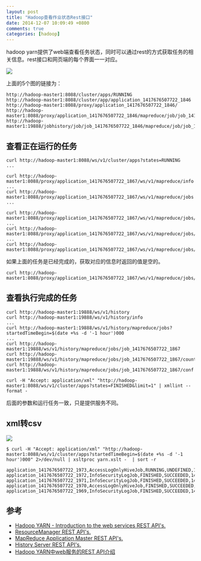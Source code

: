 ```yaml
---
layout: post
title: "Hadoop查看作业状态Rest接口"
date: 2014-12-07 10:09:49 +0800
comments: true
categories: [hadoop]
---
```


hadoop yarn提供了web端查看任务状态，同时可以通过rest的方式获取任务的相关信息。rest接口和网页端的每个界面一一对应。

![](http://file.bmob.cn/M00/D7/C0/oYYBAFSDxeaARA6AAAenwsLMShM027.png)

上面的5个图的链接为：

```
http://hadoop-master1:8088/cluster/apps/RUNNING
http://hadoop-master1:8088/cluster/app/application_1417676507722_1846
http://hadoop-master1:8088/proxy/application_1417676507722_1846/
http://hadoop-master1:8088/proxy/application_1417676507722_1846/mapreduce/job/job_1417676507722_1846
http://hadoop-master1:19888/jobhistory/job/job_1417676507722_1846/mapreduce/job/job_1417676507722_1846
```

## 查看正在运行的任务

```
curl http://hadoop-master1:8088/ws/v1/cluster/apps?states=RUNNING
...

curl http://hadoop-master1:8088/proxy/application_1417676507722_1867/ws/v1/mapreduce/info
...
curl http://hadoop-master1:8088/proxy/application_1417676507722_1867/ws/v1/mapreduce/jobs
...

curl http://hadoop-master1:8088/proxy/application_1417676507722_1867/ws/v1/mapreduce/jobs/job_1417676507722_1867
...
curl http://hadoop-master1:8088/proxy/application_1417676507722_1867/ws/v1/mapreduce/jobs/job_1417676507722_1867/counters
...
curl http://hadoop-master1:8088/proxy/application_1417676507722_1867/ws/v1/mapreduce/jobs/job_1417676507722_1867/conf

```

如果上面的任务是已经完成的，获取对应的信息时返回的值是空的。

```
curl http://hadoop-master1:8088/proxy/application_1417676507722_1867/ws/v1/mapreduce/jobs/job_1417676507722_1867/counters
```

## 查看执行完成的任务

```
curl http://hadoop-master1:19888/ws/v1/history
curl http://hadoop-master1:19888/ws/v1/history/info
...
curl http://hadoop-master1:19888/ws/v1/history/mapreduce/jobs?startedTimeBegin=$(date +%s -d '-1 hour')000
...
curl http://hadoop-master1:19888/ws/v1/history/mapreduce/jobs/job_1417676507722_1867
curl http://hadoop-master1:19888/ws/v1/history/mapreduce/jobs/job_1417676507722_1867/counters
curl http://hadoop-master1:19888/ws/v1/history/mapreduce/jobs/job_1417676507722_1867/conf

curl -H "Accept: application/xml" "http://hadoop-master1:8088/ws/v1/cluster/apps?states=FINISHED&limit=1" | xmllint --format - 
```

后面的参数和运行任务一致，只是提供服务不同。

## xml转csv

![](http://file.bmob.cn/M00/D7/D5/oYYBAFSEHuKAaAgHAACb9_KkMEU331.png)

```
$ curl -H "Accept: application/xml" "http://hadoop-master1:8088/ws/v1/cluster/apps?startedTimeBegin=$(date +%s -d '-1 hour')000" 2>/dev/null | xsltproc yarn.xslt -  | sort -r

application_1417676507722_1973,AccessLogOnlyHiveJob,RUNNING,UNDEFINED,1417942144941,0,19416
application_1417676507722_1972,InfoSecurityLogJob,FINISHED,SUCCEEDED,1417942084278,1417942098184,13906
application_1417676507722_1971,InfoSecurityLogJob,FINISHED,SUCCEEDED,1417941603456,1417941617773,14317
application_1417676507722_1970,AccessLogOnlyHiveJob,FINISHED,SUCCEEDED,1417941581080,1417942142287,561207
application_1417676507722_1969,InfoSecurityLogJob,FINISHED,SUCCEEDED,1417941422664,1417941436456,13792
```

## 参考

* [Hadoop YARN - Introduction to the web services REST API's.](http://hadoop.apache.org/docs/r2.2.0/hadoop-yarn/hadoop-yarn-site/WebServicesIntro.html)
* [ResourceManager REST API's.](http://hadoop.apache.org/docs/r2.2.0/hadoop-yarn/hadoop-yarn-site/ResourceManagerRest.html)
* [MapReduce Application Master REST API's.](http://hadoop.apache.org/docs/r2.2.0/hadoop-yarn/hadoop-yarn-site/MapredAppMasterRest.html)
* [History Server REST API's.](http://hadoop.apache.org/docs/r2.2.0/hadoop-yarn/hadoop-yarn-site/HistoryServerRest.html)
* [Hadoop YARN中web服务的REST API介绍](http://blog.csdn.net/wypblog/article/details/21159795)
